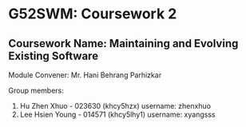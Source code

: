 # G52SWM: Coursework 2
## Coursework Name: Maintaining and Evolving Existing Software

Module Convener: Mr. Hani Behrang Parhizkar

Group members:

1. Hu Zhen Xhuo - 023630 (khcy5hzx) username: zhenxhuo
2. Lee Hsien Young - 014571 (khcy5lhy1) username: xyangsss


